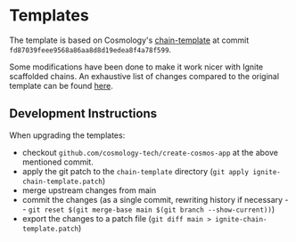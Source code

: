 # Templates

The template is based on Cosmology's [chain-template](https://github.com/cosmology-tech/create-cosmos-app/tree/fd87039feee9568a86aa8d8d19edea8f4a78f599/templates/chain-template) at commit `fd87039feee9568a86aa8d8d19edea8f4a78f599`.

Some modifications have been done to make it work nicer with Ignite scaffolded chains.
An exhaustive list of changes compared to the original template can be found [here](./ignite-chain-template.patch).

## Development Instructions

When upgrading the templates:

- checkout `github.com/cosmology-tech/create-cosmos-app` at the above mentioned commit.
- apply the git patch to the `chain-template` directory (`git apply ignite-chain-template.patch`)
- merge upstream changes from main
- commit the changes (as a single commit, rewriting history if necessary -- `git reset $(git merge-base main $(git branch --show-current))`)
- export the changes to a patch file (`git diff main > ignite-chain-template.patch`)

